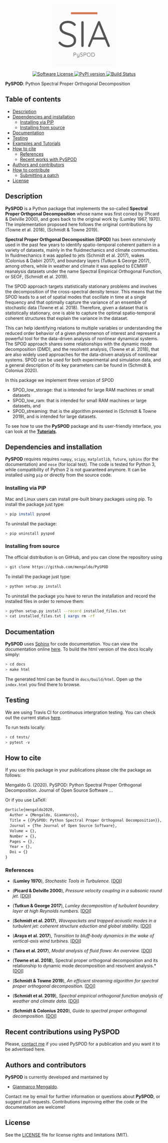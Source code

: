 <p align="center">
  <a href="http://mengaldo.github.io/PySPOD/" target="_blank" >
    <img alt="Python Spectral Proper Orthogonal Decomposition" src="readme/PySPOD_logo.png" width="200" />
  </a>
</p>

<p align="center">
<!--     <a href="https://doi.org/10.21105/joss.00530" target="_blank">
        <img alt="JOSS DOI" src="http://joss.theoj.org/papers/10.21105/joss.00530/status.svg">
    </a> -->
    <a href="https://github.com/mengaldo/PySPOD/LICENSE" target="_blank">
        <img alt="Software License" src="https://img.shields.io/badge/license-MIT-brightgreen.svg?style=flat-square">
    </a>
	<a href="https://badge.fury.io/py/pydmd">
		<img src="https://badge.fury.io/py/pyspod.svg" alt="PyPI version"
		height="18">
	</a>
    <a href="https://travis-ci.org/mengaldo/PySPOD" target="_blank">
        <img alt="Build Status" src="https://travis-ci.org/mengaldo/PySPOD.svg">
    </a>
<!--     <a href="https://coveralls.io/github/mathLab/PySPOD" target="_blank">
        <img alt="Coverage Status" src="https://coveralls.io/repos/github/mathLab/PySPOD/badge.svg">
    </a> -->
<!--     <a href="https://www.codacy.com/app/mathLab/PySPOD?utm_source=github.com&amp;utm_medium=referral&amp;utm_content=mathLab/PySPOD&amp;utm_campaign=Badge_Grade" target="_blank">
        <img alt="Codacy Badge" src="https://api.codacy.com/project/badge/Grade/75f02cdeed684c25a273eaffb0d89880">
    </a> -->
</p>


**PySPOD**: Python Spectral Proper Orthogonal Decomposition

## Table of contents
* [Description](#description)
* [Dependencies and installation](#dependencies-and-installation)
	* [Installing via PIP](#installing-via-pip)
	* [Installing from source](#installing-from-source)
* [Documentation](#documentation)
* [Testing](#testing)
* [Examples and Tutorials](#examples)
* [How to cite](#how-to-cite)
	* [References](#references)
	* [Recent works with PySPOD](#recent-works-with-spod)
* [Authors and contributors](#authors-and-contributors)
* [How to contribute](#how-to-contribute)
	* [Submitting a patch](#submitting-a-patch) 
* [License](#license)

## Description
**PySPOD** is a Python package that implements the so-called **Spectral Proper Orthgonal Decomposition** whose name was first conied by (Picard & Delville 2000), and goes back to the original work by (Lumley 1967, 1970). The implementation proposed here follows the original contributions by (Towne et al. 2018), (Schmidt & Towne 2019).

**Spectral Proper Orthgonal Decomposition (SPOD)** has been extensively used in the past few years to identify spatio-temporal coherent pattern in a variety of datasets, mainly in the fluidmechanics and climate communities. In fluidmechanics it was applied to jets (Schmidt et al. 2017), wakes (Colonius & Dabiri 2017), and boundary layers (Tutkun & George 2017), among others, while in weather and climate it was applied to ECMWF reanalysis datasets under the name Spectral Empirical Orthogonal Function, or SEOF, (Schmidt et al. 2019).

The SPOD approach targets statistically stationary problems and involves the decomposition of the cross-spectral density tensor. This means that the SPOD leads to a set of spatial modes that oscillate in time at a single frequency and that optimally capture the variance of an ensemble of stochastic data (Towne et al. 2018). Therefore, given a dataset that is statistically stationary, one is able to capture the optimal spatio-temporal coherent structures that explain the variance in the dataset. 

This can help identifying relations to multiple variables or understanding the reduced order behavior of a given phenomenon of interest and represent a powerful tool for the data-driven analysis of nonlinear dynamical systems. The SPOD approach shares some relationships with the dynamic mode decomposition (DMD), and the resolvent analysis,  (Towne et al. 2018), that are also widely used approaches for the data-driven analysis of nonlinear systems. SPOD can be used for both experimental and simulation data, and a general description of its key parameters can be found in (Schmidt & Colonius 2020).  

In this package we implement three version of SPOD 
- SPOD_low_storage: that is intended for large RAM machines or small datasets
- SPOD_low_ram: that is intended for small RAM machines or large datasets, and 
- SPOD_streaming: that is the algorithm presented in (Schmidt & Towne 2019), and is intended for large datasets.

To see how to use the **PySPOD** package and its user-friendly interface, you can look at the [**Tutorials**](tutorials/README.md). 


## Dependencies and installation
**PySPOD** requires requires `numpy`, `scipy`, `matplotlib`, `future`, `sphinx` (for the documentation) and `nose` (for local test). The code is tested for Python 3, while compatibility of Python 2 is not guaranteed anymore. It can be installed using `pip` or directly from the source code.

### Installing via PIP
Mac and Linux users can install pre-built binary packages using pip.
To install the package just type: 
```bash
> pip install pyspod
```
To uninstall the package:
```bash
> pip uninstall pyspod
```

### Installing from source
The official distribution is on GitHub, and you can clone the repository using
```bash
> git clone https://github.com/mengaldo/PySPOD
```

To install the package just type:
```bash
> python setup.py install
```

To uninstall the package you have to rerun the installation and record the installed files in order to remove them:

```bash
> python setup.py install --record installed_files.txt
> cat installed_files.txt | xargs rm -rf
```

## Documentation
**PySPOD** uses [Sphinx](http://www.sphinx-doc.org/en/stable/) for code documentation. You can view the documentation online [here](http://mengaldo.github.io/PySPOD/). To build the html version of the docs locally simply:

```bash
> cd docs
> make html
```

The generated html can be found in `docs/build/html`. Open up the `index.html` you find there to browse.


## Testing

We are using Travis CI for continuous intergration testing. You can check out the current status [here](https://travis-ci.org/mengaldo/PySPOD).

To run tests locally:

```bash
> cd tests/
> pytest -v
```



## How to cite
If you use this package in your publications please cite the package as follows:

Mengaldo G. (2020). PySPOD: Python Spectral Proper Orthogonal Decomposition. Journal of Open Source Software ... 

Or if you use LaTeX:
```tex
@article{mengaldo2020,
  Author = {Mengaldo, Gianmarco},
  Title = {{PySPOD: Python Spectral Proper Orthogonal Decomposition}},
  Journal = {The Journal of Open Source Software},
  Volume = {},
  Number = {},
  Pages = {},
  Year = {},
  Doi = {}
}
```

### References

* (**Lumley 1970**), *Stochastic Tools in Turbulence.*
[[DOI](https://www.elsevier.com/books/stochastic-tools-in-turbulence/lumey/978-0-12-395772-6?aaref=https%3A%2F%2Fwww.google.com)]

* (**Picard & Delville 2000**), *Pressure velocity coupling in a subsonic round jet.*
[[DOI](https://www.sciencedirect.com/science/article/abs/pii/S0142727X00000217)]

* (**Tutkun & George 2017**), *Lumley decomposition of turbulent boundary layer at high
Reynolds numbers.*
[[DOI](https://aip.scitation.org/doi/10.1063/1.4974746)]

* (**Schmidt et al. 2017**), *Wavepackets and trapped acoustic modes in a turbulent jet: coherent structure eduction and global stability.*
[[DOI](https://doi.org/10.1017/jfm.2017.407)]

* (**Araya et al. 2017**), *Transition to bluff-body dynamics in the wake of vertical-axis wind turbines.*
[[DOI]( https://doi.org/10.1017/jfm.2016.862)]

* (**Taira et al. 2017**), *Modal analysis of fluid flows: An overview.*
[[DOI](https://doi.org/10.2514/1.J056060)]

* (**Towne et al. 2018**), Spectral proper orthogonal decomposition and its relationship to dynamic mode decomposition and resolvent analysis.*
[[DOI]( https://doi.org/10.1017/jfm.2018.283)]

* (**Schmidt & Towne 2019**), *An efficient streaming algorithm for spectral proper orthogonal decomposition.*
[[DOI](https://doi.org/10.1016/j.cpc.2018.11.009)]

* (**Schmidt et al. 2019**), *Spectral empirical orthogonal function analysis of weather and climate data.*
[[DOI](https://doi.org/10.1175/MWR-D-18-0337.1)]

* (**Schmidt & Colonius 2020**), *Guide to spectral proper orthogonal decomposition.*
[[DOI](https://doi.org/10.2514/1.J058809)]



## Recent contributions using **PySPOD**
Please, [contact me](mailto:gianmarco.mengaldo@gmail.com) if you used PySPOD for a publication and you want it to be advertised here.



## Authors and contributors
**PySPOD** is currently developed and mantained by

* [Gianmarco Mengaldo](mailto:gianmarco.mengaldo@gmail.com).

Contact me by email for further information or questions about **PySPOD**, or suggest pull requests. 
Contributions improving either the code or the documentation are welcome!



## License

See the [LICENSE](LICENSE.rst) file for license rights and limitations (MIT).
